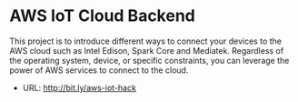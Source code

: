 # AWS IoT Cloud Backend 
This project is to introduce different ways to connect your devices to the AWS cloud such as Intel Edison, Spark Core and Mediatek. Regardless of the operating system, device, or specific constraints, you can leverage the power of AWS services to connect to the cloud.
* URL: http://bit.ly/aws-iot-hack
